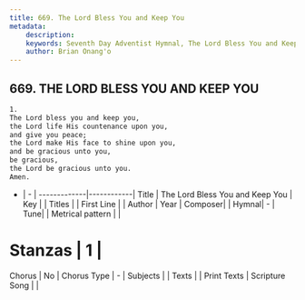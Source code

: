 ```yaml
---
title: 669. The Lord Bless You and Keep You
metadata:
    description: 
    keywords: Seventh Day Adventist Hymnal, The Lord Bless You and Keep You, , 
    author: Brian Onang'o
---
```



## 669. THE LORD BLESS YOU AND KEEP YOU

```txt
1.
The Lord bless you and keep you,
the Lord life His countenance upon you,
and give you peace;
the Lord make His face to shine upon you,
and be gracious unto you,
be gracious,
the Lord be gracious unto you.
Amen.
```

- |   -  |
-------------|------------|
Title | The Lord Bless You and Keep You |
Key |  |
Titles |  |
First Line |  |
Author | 
Year | 
Composer|  |
Hymnal|  - |
Tune|  |
Metrical pattern | |
# Stanzas | 1 |
Chorus | No |
Chorus Type | - |
Subjects |  |
Texts |  |
Print Texts | 
Scripture Song |  |
  
